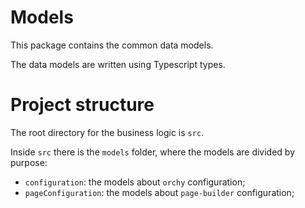 # Models

This package contains the common data models.

The data models are written using Typescript types.

# Project structure

The root directory for the business logic is `src`.

Inside `src` there is the `models` folder, where the models are divided by purpose:

- `configuration`: the models about `orchy` configuration;
- `pageConfiguration`: the models about `page-builder` configuration;